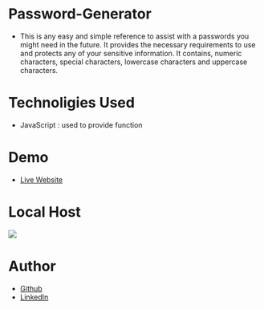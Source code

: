 # Password-Generator
* This is any easy and simple reference to assist with a passwords you might need in the future. It provides the necessary requirements to use and protects any of your sensitive information. It contains, numeric characters, special characters, lowercase characters and uppercase characters. 

# Technoligies Used 
* JavaScript : used to provide function

# Demo
* [Live Website](https://cbernadotte.github.io/Password-Generator/)

# Local Host
![](https://github.com/cbernadotte/Password-Generator)

# Author
* [Github](https://github.com/cbernadotte)
* [LinkedIn](https://www.linkedin.com/in/claudine-bernadotte-614b38152)